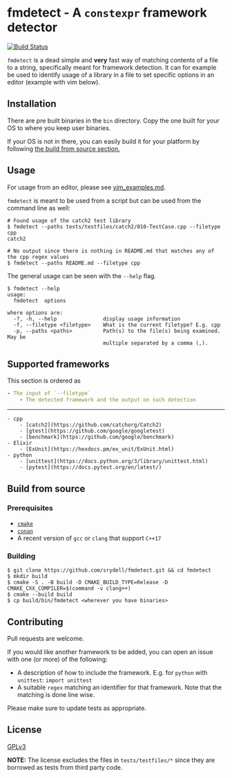 # fmdetect - A `constexpr` framework detector #

[![Build Status](https://travis-ci.org/srydell/fmdetect.svg?branch=master)](https://travis-ci.org/srydell/fmdetect)

`fmdetect` is a dead simple and **very** fast way of matching contents of a file to a string, specifically meant for framework detection. It can for example be used to identify usage of a library in a file to set specific options in an editor (example with vim below).

## Installation ##

There are pre built binaries in the `bin` directory. Copy the one built for your OS to where you keep user binaries.

If your OS is not in there, you can easily build it for your platform by following [the build from source section.](#Build-from-source)

## Usage ##

For usage from an editor, please see [vim_examples.md](vim_examples.md).

`fmdetect` is meant to be used from a script but can be used from the command line as well:

```shell
# Found usage of the catch2 test library
$ fmdetect --paths tests/testfiles/catch2/010-TestCase.cpp --filetype cpp
catch2

# No output since there is nothing in README.md that matches any of the cpp regex values
$ fmdetect --paths README.md --filetype cpp
```

The general usage can be seen with the `--help` flag.

```shell
$ fmdetect --help
usage:
  fmdetect  options

where options are:
  -?, -h, --help               display usage information
  -f, --filetype <filetype>    What is the current filetype? E.g. cpp
  -p, --paths <paths>          Path(s) to the file(s) being examined. May be
                               multiple separated by a comma (,).
```

## Supported frameworks ##

This section is ordered as

```yaml
- The input of `--filetype`
    - The detected framework and the output on such detection
```

---

```
- cpp
    - [catch2](https://github.com/catchorg/Catch2)
    - [gtest](https://github.com/google/googletest)
    - [benchmark](https://github.com/google/benchmark)
- Elixir
    - [ExUnit](https://hexdocs.pm/ex_unit/ExUnit.html)
- python
    - [unittest](https://docs.python.org/3/library/unittest.html)
    - [pytest](https://docs.pytest.org/en/latest/)
```

## Build from source ##

### Prerequisites ###

* [`cmake`](https://cmake.org/download/)
* [`conan`](https://docs.conan.io/en/latest/installation.html)
* A recent version of `gcc` or `clang` that support `C++17`

### Building ###

```shell
$ git clone https://github.com/srydell/fmdetect.git && cd fmdetect
$ mkdir build
$ cmake -S . -B build -D CMAKE_BUILD_TYPE=Release -D CMAKE_CXX_COMPILER=$(command -v clang++)
$ cmake --build build
$ cp build/bin/fmdetect <wherever you have binaries>
```

## Contributing ##

Pull requests are welcome.

If you would like another framework to be added, you can open an issue with one (or more) of the following:

* A description of how to include the framework. E.g. for `python` with `unittest`: `import unittest`
* A suitable `regex` matching an identifier for that framework. Note that the matching is done line wise.

Please make sure to update tests as appropriate.

## License ##
[GPLv3](https://choosealicense.com/licenses/gpl-3.0/)

**NOTE:** The license excludes the files in `tests/testfiles/*` since they are borrowed as tests from third party code.

